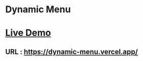 # Dynamic Menu



# [Live Demo](https://dynamic-menu.vercel.app/)
## URL : https://dynamic-menu.vercel.app/

